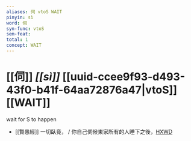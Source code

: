 ```yaml
---
aliases: 伺 vtoS WAIT
pinyin: sì
word: 伺
syn-func: vtoS
sem-feat: 
total: 1
concept: WAIT 
---
```

# [[伺]] *[[sì]]*  [[uuid-ccee9f93-d493-43f0-b41f-64aa72876a47|vtoS]] [[WAIT]]
wait for S to happen
 - [[賢愚經]] 一切臥竟， / 你自己伺候東家所有的人睡下之後，[HXWD](https://hxwd.org/textview.html?location=KR6b0059_T_005-0384a.79)